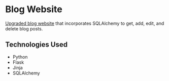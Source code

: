 # Blog Website

[Upgraded blog website](../capstone-blog/README.md) that incorporates SQLAlchemy to get, add, edit, and delete blog posts.

## Technologies Used
- Python
- Flask
- Jinja
- SQLAlchemy